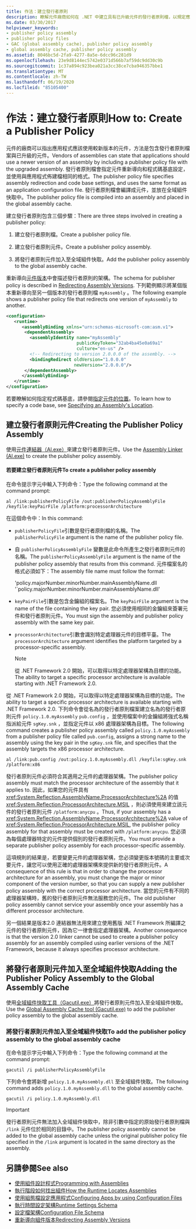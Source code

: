 ```yaml
---
title: 作法：建立發行者原則
description: 瞭解元件廠商如何在 .NET 中建立具有已升級元件的發行者原則檔，以規定應用程式應該使用較新的版本。
ms.date: 03/30/2017
helpviewer_keywords:
- publisher policy assembly
- publisher policy files
- GAC (global assembly cache), publisher policy assembly
- global assembly cache, publisher policy assembly
ms.assetid: 8046bc5d-2fa9-4277-8a5e-6dcc96c281d9
ms.openlocfilehash: 23e9d8144ec5742e0371d566b7af59dc9dd30c9b
ms.sourcegitcommit: 1c37a894c923bea021a3cc38ce7cba946357bbe1
ms.translationtype: MT
ms.contentlocale: zh-TW
ms.lasthandoff: 06/19/2020
ms.locfileid: "85105400"
---
```

# <a name="how-to-create-a-publisher-policy"></a><span data-ttu-id="4893c-103">作法：建立發行者原則</span><span class="sxs-lookup"><span data-stu-id="4893c-103">How to: Create a Publisher Policy</span></span>

<span data-ttu-id="4893c-104">元件的廠商可以指出應用程式應該使用較新版本的元件，方法是包含發行者原則檔案與已升級的元件。</span><span class="sxs-lookup"><span data-stu-id="4893c-104">Vendors of assemblies can state that applications should use a newer version of an assembly by including a publisher policy file with the upgraded assembly.</span></span> <span data-ttu-id="4893c-105">發行者原則檔會指定元件重新導向和程式碼基底設定，並使用與應用程式佈建檔相同的格式。</span><span class="sxs-lookup"><span data-stu-id="4893c-105">The publisher policy file specifies assembly redirection and code base settings, and uses the same format as an application configuration file.</span></span> <span data-ttu-id="4893c-106">發行者原則檔會編譯成元件，並放在全域組件快取中。</span><span class="sxs-lookup"><span data-stu-id="4893c-106">The publisher policy file is compiled into an assembly and placed in the global assembly cache.</span></span>

<span data-ttu-id="4893c-107">建立發行者原則包含三個步驟：</span><span class="sxs-lookup"><span data-stu-id="4893c-107">There are three steps involved in creating a publisher policy:</span></span>

1. <span data-ttu-id="4893c-108">建立發行者原則檔。</span><span class="sxs-lookup"><span data-stu-id="4893c-108">Create a publisher policy file.</span></span>

2. <span data-ttu-id="4893c-109">建立發行者原則元件。</span><span class="sxs-lookup"><span data-stu-id="4893c-109">Create a publisher policy assembly.</span></span>

3. <span data-ttu-id="4893c-110">將發行者原則元件加入至全域組件快取。</span><span class="sxs-lookup"><span data-stu-id="4893c-110">Add the publisher policy assembly to the global assembly cache.</span></span>

<span data-ttu-id="4893c-111">重新導向[元件版本](redirect-assembly-versions.md)中會描述發行者原則的架構。</span><span class="sxs-lookup"><span data-stu-id="4893c-111">The schema for publisher policy is described in [Redirecting Assembly Versions](redirect-assembly-versions.md).</span></span> <span data-ttu-id="4893c-112">下列範例顯示將某個版本重新導向至另一個版本的發行者原則檔 `myAssembly` 。</span><span class="sxs-lookup"><span data-stu-id="4893c-112">The following example shows a publisher policy file that redirects one version of `myAssembly` to another.</span></span>

```xml
<configuration>
   <runtime>
      <assemblyBinding xmlns="urn:schemas-microsoft-com:asm.v1">
       <dependentAssembly>
         <assemblyIdentity name="myAssembly"
                           publicKeyToken="32ab4ba45e0a69a1"
                           culture="en-us" />
         <!-- Redirecting to version 2.0.0.0 of the assembly. -->
         <bindingRedirect oldVersion="1.0.0.0"
                          newVersion="2.0.0.0"/>
       </dependentAssembly>
      </assemblyBinding>
   </runtime>
</configuration>
```

<span data-ttu-id="4893c-113">若要瞭解如何指定程式碼基底，請參閱[指定元件的位置](specify-assembly-location.md)。</span><span class="sxs-lookup"><span data-stu-id="4893c-113">To learn how to specify a code base, see [Specifying an Assembly's Location](specify-assembly-location.md).</span></span>

## <a name="creating-the-publisher-policy-assembly"></a><span data-ttu-id="4893c-114">建立發行者原則元件</span><span class="sxs-lookup"><span data-stu-id="4893c-114">Creating the Publisher Policy Assembly</span></span>

<span data-ttu-id="4893c-115">使用[元件連結器（Al.exe）](../tools/al-exe-assembly-linker.md)來建立發行者原則元件。</span><span class="sxs-lookup"><span data-stu-id="4893c-115">Use the [Assembly Linker (Al.exe)](../tools/al-exe-assembly-linker.md) to create the publisher policy assembly.</span></span>

#### <a name="to-create-a-publisher-policy-assembly"></a><span data-ttu-id="4893c-116">若要建立發行者原則元件</span><span class="sxs-lookup"><span data-stu-id="4893c-116">To create a publisher policy assembly</span></span>

<span data-ttu-id="4893c-117">在命令提示字元中輸入下列命令：</span><span class="sxs-lookup"><span data-stu-id="4893c-117">Type the following command at the command prompt:</span></span>

```console
al /link:publisherPolicyFile /out:publisherPolicyAssemblyFile /keyfile:keyPairFile /platform:processorArchitecture
```

<span data-ttu-id="4893c-118">在這個命令中：</span><span class="sxs-lookup"><span data-stu-id="4893c-118">In this command:</span></span>

- <span data-ttu-id="4893c-119">`publisherPolicyFile`引數是發行者原則檔的名稱。</span><span class="sxs-lookup"><span data-stu-id="4893c-119">The `publisherPolicyFile` argument is the name of the publisher policy file.</span></span>

- <span data-ttu-id="4893c-120">自 `publisherPolicyAssemblyFile` 變數是此命令所產生之發行者原則元件的名稱。</span><span class="sxs-lookup"><span data-stu-id="4893c-120">The `publisherPolicyAssemblyFile` argument is the name of the publisher policy assembly that results from this command.</span></span> <span data-ttu-id="4893c-121">元件檔案名的格式必須如下：</span><span class="sxs-lookup"><span data-stu-id="4893c-121">The assembly file name must follow the format:</span></span>

  <span data-ttu-id="4893c-122">'policy.majorNumber.minorNumber.mainAssemblyName.dll '</span><span class="sxs-lookup"><span data-stu-id="4893c-122">\`policy.majorNumber.minorNumber.mainAssemblyName.dll'</span></span>

- <span data-ttu-id="4893c-123">`keyPairFile`引數是包含金鑰組的檔案名。</span><span class="sxs-lookup"><span data-stu-id="4893c-123">The `keyPairFile` argument is the name of the file containing the key pair.</span></span> <span data-ttu-id="4893c-124">您必須使用相同的金鑰組來簽署元件和發行者原則元件。</span><span class="sxs-lookup"><span data-stu-id="4893c-124">You must sign the assembly and publisher policy assembly with the same key pair.</span></span>

- <span data-ttu-id="4893c-125">`processorArchitecture`引數會識別特定處理器元件的目標平臺。</span><span class="sxs-lookup"><span data-stu-id="4893c-125">The `processorArchitecture` argument identifies the platform targeted by a processor-specific assembly.</span></span>

  > [!NOTE]
  > <span data-ttu-id="4893c-126">從 .NET Framework 2.0 開始，可以取得以特定處理器架構為目標的功能。</span><span class="sxs-lookup"><span data-stu-id="4893c-126">The ability to target a specific processor architecture is available starting with .NET Framework 2.0.</span></span>

<span data-ttu-id="4893c-127">從 .NET Framework 2.0 開始，可以取得以特定處理器架構為目標的功能。</span><span class="sxs-lookup"><span data-stu-id="4893c-127">The ability to target a specific processor architecture is available starting with .NET Framework 2.0.</span></span> <span data-ttu-id="4893c-128">下列命令會從名為的發行者原則檔案建立名為的發行者原則元件 `policy.1.0.myAssembly` `pub.config` ，並使用檔案中的金鑰組將強式名稱指派給元件 `sgKey.snk` ，並指定元件以 x86 處理器架構為目標。</span><span class="sxs-lookup"><span data-stu-id="4893c-128">The following command creates a publisher policy assembly called `policy.1.0.myAssembly` from a publisher policy file called `pub.config`, assigns a strong name to the assembly using the key pair in the `sgKey.snk` file, and specifies that the assembly targets the x86 processor architecture.</span></span>

```console
al /link:pub.config /out:policy.1.0.myAssembly.dll /keyfile:sgKey.snk /platform:x86
```

<span data-ttu-id="4893c-129">發行者原則元件必須符合其適用之元件的處理器架構。</span><span class="sxs-lookup"><span data-stu-id="4893c-129">The publisher policy assembly must match the processor architecture of the assembly that it applies to.</span></span> <span data-ttu-id="4893c-130">因此，如果您的元件具有 <xref:System.Reflection.AssemblyName.ProcessorArchitecture%2A> 的值 <xref:System.Reflection.ProcessorArchitecture.MSIL> ，則必須使用來建立該元件的發行者原則元件 `/platform:anycpu` 。</span><span class="sxs-lookup"><span data-stu-id="4893c-130">Thus, if your assembly has a <xref:System.Reflection.AssemblyName.ProcessorArchitecture%2A> value of <xref:System.Reflection.ProcessorArchitecture.MSIL>, the publisher policy assembly for that assembly must be created with `/platform:anycpu`.</span></span> <span data-ttu-id="4893c-131">您必須為每個處理器特定的元件提供個別的發行者原則元件。</span><span class="sxs-lookup"><span data-stu-id="4893c-131">You must provide a separate publisher policy assembly for each processor-specific assembly.</span></span>

<span data-ttu-id="4893c-132">這項規則的結果是，若要變更元件的處理器架構，您必須變更版本號碼的主要或次要元件，讓您可以使用正確的處理器架構來提供新的發行者原則元件。</span><span class="sxs-lookup"><span data-stu-id="4893c-132">A consequence of this rule is that in order to change the processor architecture for an assembly, you must change the major or minor component of the version number, so that you can supply a new publisher policy assembly with the correct processor architecture.</span></span> <span data-ttu-id="4893c-133">當您的元件有不同的處理器架構時，舊的發行者原則元件無法服務您的元件。</span><span class="sxs-lookup"><span data-stu-id="4893c-133">The old publisher policy assembly cannot service your assembly once your assembly has a different processor architecture.</span></span>

<span data-ttu-id="4893c-134">另一個結果是版本2.0 連結器無法用來建立使用舊版 .NET Framework 所編譯之元件的發行者原則元件，因為它一律會指定處理器架構。</span><span class="sxs-lookup"><span data-stu-id="4893c-134">Another consequence is that the version 2.0 linker cannot be used to create a publisher policy assembly for an assembly compiled using earlier versions of the .NET Framework, because it always specifies processor architecture.</span></span>

## <a name="adding-the-publisher-policy-assembly-to-the-global-assembly-cache"></a><span data-ttu-id="4893c-135">將發行者原則元件加入至全域組件快取</span><span class="sxs-lookup"><span data-stu-id="4893c-135">Adding the Publisher Policy Assembly to the Global Assembly Cache</span></span>

<span data-ttu-id="4893c-136">使用[全域組件快取工具（Gacutil.exe）](../tools/gacutil-exe-gac-tool.md)將發行者原則元件加入至全域組件快取。</span><span class="sxs-lookup"><span data-stu-id="4893c-136">Use the [Global Assembly Cache tool (Gacutil.exe)](../tools/gacutil-exe-gac-tool.md) to add the publisher policy assembly to the global assembly cache.</span></span>

### <a name="to-add-the-publisher-policy-assembly-to-the-global-assembly-cache"></a><span data-ttu-id="4893c-137">將發行者原則元件加入至全域組件快取</span><span class="sxs-lookup"><span data-stu-id="4893c-137">To add the publisher policy assembly to the global assembly cache</span></span>

<span data-ttu-id="4893c-138">在命令提示字元中輸入下列命令：</span><span class="sxs-lookup"><span data-stu-id="4893c-138">Type the following command at the command prompt:</span></span>

```console
gacutil /i publisherPolicyAssemblyFile
```

<span data-ttu-id="4893c-139">下列命令會將新增 `policy.1.0.myAssembly.dll` 至全域組件快取。</span><span class="sxs-lookup"><span data-stu-id="4893c-139">The following command adds `policy.1.0.myAssembly.dll` to the global assembly cache.</span></span>

```console
gacutil /i policy.1.0.myAssembly.dll
```

> [!IMPORTANT]
> <span data-ttu-id="4893c-140">發行者原則元件無法加入全域組件快取中，除非引數中指定的原始發行者原則檔與 `/link` 元件位於相同的目錄中。</span><span class="sxs-lookup"><span data-stu-id="4893c-140">The publisher policy assembly cannot be added to the global assembly cache unless the original publisher policy file specified in the `/link` argument is located in the same directory as the assembly.</span></span>

## <a name="see-also"></a><span data-ttu-id="4893c-141">另請參閱</span><span class="sxs-lookup"><span data-stu-id="4893c-141">See also</span></span>

- [<span data-ttu-id="4893c-142">使用組件設計程式</span><span class="sxs-lookup"><span data-stu-id="4893c-142">Programming with Assemblies</span></span>](../../standard/assembly/index.md)
- [<span data-ttu-id="4893c-143">執行階段如何找出組件</span><span class="sxs-lookup"><span data-stu-id="4893c-143">How the Runtime Locates Assemblies</span></span>](../deployment/how-the-runtime-locates-assemblies.md)
- [<span data-ttu-id="4893c-144">使用組態檔設定應用程式</span><span class="sxs-lookup"><span data-stu-id="4893c-144">Configuring Apps by using Configuration Files</span></span>](index.md)
- [<span data-ttu-id="4893c-145">執行時間設定架構</span><span class="sxs-lookup"><span data-stu-id="4893c-145">Runtime Settings Schema</span></span>](./file-schema/runtime/index.md)
- [<span data-ttu-id="4893c-146">設定檔架構</span><span class="sxs-lookup"><span data-stu-id="4893c-146">Configuration File Schema</span></span>](./file-schema/index.md)
- [<span data-ttu-id="4893c-147">重新導向組件版本</span><span class="sxs-lookup"><span data-stu-id="4893c-147">Redirecting Assembly Versions</span></span>](redirect-assembly-versions.md)
